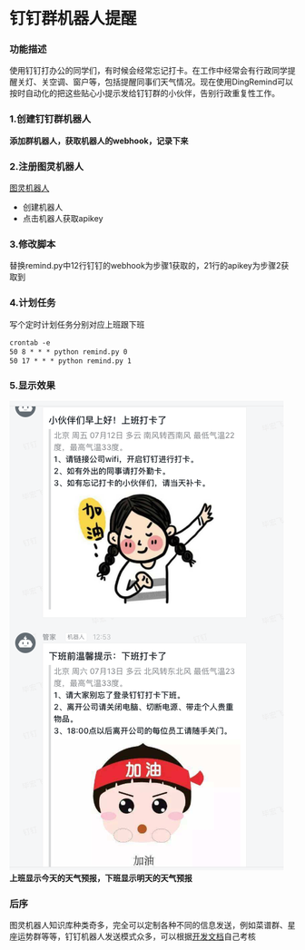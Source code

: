# 钉钉群机器人提醒
### 功能描述
使用钉钉打办公的同学们，有时候会经常忘记打卡。在工作中经常会有行政同学提醒关灯、关空调、窗户等，包括提醒同事们天气情况。现在使用DingRemind可以按时自动化的把这些贴心小提示发给钉钉群的小伙伴，告别行政重复性工作。

### 1.创建钉钉群机器人

**添加群机器人，获取机器人的webhook，记录下来**

### 2.注册图灵机器人  
[图灵机器人](http://www.tuling123.com)

- 创建机器人
- 点击机器人获取apikey

### 3.修改脚本
替换remind.py中12行钉钉的webhook为步骤1获取的，21行的apikey为步骤2获取到

### 4.计划任务
写个定时计划任务分别对应上班跟下班

```
crontab -e
50 8 * * * python remind.py 0
50 17 * * * python remind.py 1
```

### 5.显示效果

![](images/1.png)  
**上班显示今天的天气预报，下班显示明天的天气预报**

### 后序
图灵机器人知识库种类奇多，完全可以定制各种不同的信息发送，例如菜谱群、星座运势群等等，钉钉机器人发送模式众多，可以根据[开发文档](https://open-doc.dingtalk.com/microapp/serverapi2/qf2nxq)自己考核
